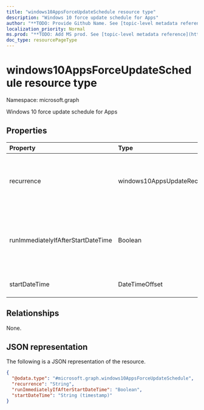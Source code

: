 ```yaml
---
title: "windows10AppsForceUpdateSchedule resource type"
description: "Windows 10 force update schedule for Apps"
author: "**TODO: Provide Github Name. See [topic-level metadata reference](https://msgo.azurewebsites.net/add/document/guidelines/metadata.html#topic-level-metadata)**"
localization_priority: Normal
ms.prod: "**TODO: Add MS prod. See [topic-level metadata reference](https://msgo.azurewebsites.net/add/document/guidelines/metadata.html#topic-level-metadata)**"
doc_type: resourcePageType
---
```


# windows10AppsForceUpdateSchedule resource type

Namespace: microsoft.graph



Windows 10 force update schedule for Apps

## Properties
|Property|Type|Description|
|:---|:---|:---|
|recurrence|windows10AppsUpdateRecurrence|Recurrence schedule. Possible values are: `none`, `daily`, `weekly`, `monthly`.|
|runImmediatelyIfAfterStartDateTime|Boolean|If true, runs the task immediately if StartDateTime is in the past, else, runs at the next recurrence.|
|startDateTime|DateTimeOffset|The start time for the force restart.|

## Relationships
None.

## JSON representation
The following is a JSON representation of the resource.
<!-- {
  "blockType": "resource",
  "@odata.type": "microsoft.graph.windows10AppsForceUpdateSchedule"
}
-->
``` json
{
  "@odata.type": "#microsoft.graph.windows10AppsForceUpdateSchedule",
  "recurrence": "String",
  "runImmediatelyIfAfterStartDateTime": "Boolean",
  "startDateTime": "String (timestamp)"
}
```


